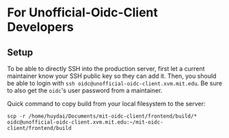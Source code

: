 # For Unofficial-Oidc-Client Developers

## Setup

To be able to directly SSH into the production server, first let a current maintainer know your SSH public key so they can add it. Then, you should be able to login with `ssh oidc@unofficial-oidc-client.xvm.mit.edu`. Be sure to also get the `oidc`'s user password from a maintainer.

Quick command to copy build from your local filesystem to the server:

`scp -r /home/huydai/Documents/mit-oidc-client/frontend/build/* oidc@unofficial-oidc-client.xvm.mit.edu:~/mit-oidc-client/frontend/build`

